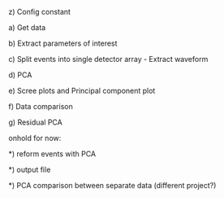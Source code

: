 z) Config constant

a) Get data

b) Extract parameters of interest

c) Split events into single detector array -  Extract waveform

d) PCA

e) Scree plots and Principal component plot

f) Data comparison

g) Residual PCA

onhold for now:

*) reform events with PCA

*) output file

*) PCA comparison between separate data (different project?)

